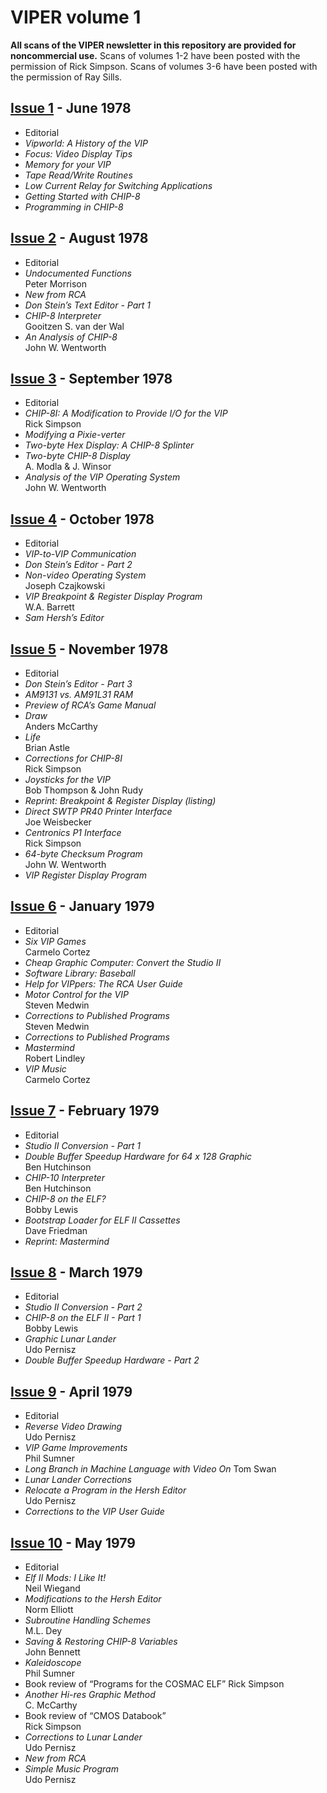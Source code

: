 # VIPER volume 1

**All scans of the VIPER newsletter in this repository are provided for
noncommercial use.** Scans of volumes 1-2 have been posted with the permission
of Rick Simpson. Scans of volumes 3-6 have been posted with the permission of
Ray Sills.

## [Issue 1](issue1.pdf) - June 1978

- Editorial
- *Vipworld: A History of the VIP*
- *Focus: Video Display Tips*
- *Memory for your VIP*
- *Tape Read/Write Routines*
- *Low Current Relay for Switching Applications*
- *Getting Started with CHIP-8*
- *Programming in CHIP-8*

## [Issue 2](issue2.pdf) - August 1978

- Editorial
- *Undocumented Functions*  
  Peter Morrison
- *New from RCA*
- *Don Stein’s Text Editor - Part 1*
- *CHIP-8 Interpreter*  
  Gooitzen S. van der Wal
- *An Analysis of CHIP-8*  
  John W. Wentworth

## [Issue 3](issue3.pdf) - September 1978

- Editorial
- *CHIP-8I: A Modification to Provide I/O for the VIP*  
  Rick Simpson
- *Modifying a Pixie-verter*
- *Two-byte Hex Display: A CHIP-8 Splinter*
- *Two-byte CHIP-8 Display*  
  A. Modla & J. Winsor
- *Analysis of the VIP Operating System*  
  John W. Wentworth

## [Issue 4](issue4.pdf) - October 1978

- Editorial
- *VIP-to-VIP Communication*
- *Don Stein’s Editor - Part 2*
- *Non-video Operating System*  
  Joseph Czajkowski
- *VIP Breakpoint & Register Display Program*  
  W.A. Barrett
- *Sam Hersh’s Editor*

## [Issue 5](issue5.pdf) - November 1978

- Editorial
- *Don Stein’s Editor - Part 3*
- *AM9131 vs. AM91L31 RAM*
- *Preview of RCA’s Game Manual*
- *Draw*  
  Anders McCarthy
- *Life*  
  Brian Astle
- *Corrections for CHIP-8I*  
  Rick Simpson
- *Joysticks for the VIP*  
  Bob Thompson & John Rudy
- *Reprint: Breakpoint & Register Display (listing)*
- *Direct SWTP PR40 Printer Interface*  
  Joe Weisbecker
- *Centronics P1 Interface*  
  Rick Simpson
- *64-byte Checksum Program*  
  John W. Wentworth
- *VIP Register Display Program*

## [Issue 6](issue6.pdf) - January 1979

- Editorial
- *Six VIP Games*  
  Carmelo Cortez
- *Cheap Graphic Computer: Convert the Studio II*
- *Software Library: Baseball*
- *Help for VIPpers: The RCA User Guide*
- *Motor Control for the VIP*  
  Steven Medwin
- *Corrections to Published Programs*  
  Steven Medwin
- *Corrections to Published Programs*
- *Mastermind*  
  Robert Lindley
- *VIP Music*  
  Carmelo Cortez

## [Issue 7](issue7.pdf) - February 1979

- Editorial
- *Studio II Conversion - Part 1*
- *Double Buffer Speedup Hardware for 64 x 128 Graphic*  
  Ben Hutchinson
- *CHIP-10 Interpreter*  
  Ben Hutchinson
- *CHIP-8 on the ELF?*  
  Bobby Lewis
- *Bootstrap Loader for ELF II Cassettes*  
  Dave Friedman
- *Reprint: Mastermind*

## [Issue 8](issue8.pdf) - March 1979

- Editorial
- *Studio II Conversion - Part 2*
- *CHIP-8 on the ELF II - Part 1*  
  Bobby Lewis
- *Graphic Lunar Lander*  
  Udo Pernisz
- *Double Buffer Speedup Hardware - Part 2*

## [Issue 9](issue9.pdf) - April 1979

- Editorial
- *Reverse Video Drawing*  
  Udo Pernisz
- *VIP Game Improvements*  
  Phil Sumner
- *Long Branch in Machine Language with Video On*
  Tom Swan
- *Lunar Lander Corrections*
- *Relocate a Program in the Hersh Editor*  
  Udo Pernisz
- *Corrections to the VIP User Guide*

## [Issue 10](issue10.pdf) - May 1979

- Editorial
- *Elf II Mods: I Like It!*  
  Neil Wiegand
- *Modifications to the Hersh Editor*  
  Norm Elliott
- *Subroutine Handling Schemes*  
  M.L. Dey
- *Saving & Restoring CHIP-8 Variables*  
  John Bennett
- *Kaleidoscope*  
  Phil Sumner
- Book review of “Programs for the COSMAC ELF”
  Rick Simpson
- *Another Hi-res Graphic Method*  
  C. McCarthy
- Book review of “CMOS Databook”  
  Rick Simpson
- *Corrections to Lunar Lander*  
  Udo Pernisz
- *New from RCA*
- *Simple Music Program*  
  Udo Pernisz
